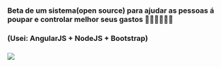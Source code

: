 <h3> Beta de um sistema(open source) para ajudar as pessoas á poupar e controlar melhor seus gastos 🚀🚀🚀🚀🚀🚀 </h3>
 
 <h3>(Usei: AngularJS + NodeJS + Bootstrap)<h3>

<img src="https://cdn.dribbble.com/users/107759/screenshots/3910293/piggy.gif">
